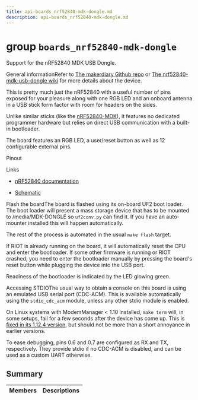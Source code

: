 ```yaml
---
title: api-boards_nrf52840-mdk-dongle.md
description: api-boards_nrf52840-mdk-dongle.md
---
```

# group `boards_nrf52840-mdk-dongle` 

Support for the nRF52840 MDK USB Dongle.

General informationRefer to [The makerdiary Github repo](https://github.com/makerdiary/nrf52840-mdk-usb-dongle) or [The nrf52840-mdk-usb-dongle wiki](https://wiki.makerdiary.com/nrf52840-mdk-usb-dongle/) for more details about the device.

This is pretty much just the nRF52840 with a useful number of pins exposed for your pleasure along with one RGB LED and an onboard antenna in a USB stick form factor with room for headers on the sides.

Unlike similar sticks (like the [nRF52840-MDK](./doc/starlight-docs/src/content/docs/apidoc/api-undefined.md#group__boards__nrf52840-mdk)), it features no dedicated programmer hardware but relies on direct USB communication with a built-in bootloader.

The board features an RGB LED, a user/reset button as well as 12 configurable external pins.

Pinout

Links

* [nRF52840 documentation](https://infocenter.nordicsemi.com/topic/struct_nrf52/struct/nrf52840.html)

* [Schematic](https://wiki.makerdiary.com/nrf52840-mdk-usb-dongle/hardware/nrf52840-mdk-usb-dongle-sch_v1_0.pdf)

Flash the boardThe board is flashed using its on-board UF2 boot loader. The boot loader will present a mass storage device that has to be mounted to /media/MDK-DONGLE so `uf2conv.py` can find it. If you have an auto-mounter installed this will happen automatically.

The rest of the process is automated in the usual `make flash` target.

If RIOT is already running on the board, it will automatically reset the CPU and enter the bootloader. If some other firmware is running or RIOT crashed, you need to enter the bootloader manually by pressing the board's reset button while plugging the device into the USB port.

Readiness of the bootloader is indicated by the LED glowing green.

Accessing STDIOThe usual way to obtain a console on this board is using an emulated USB serial port (CDC-ACM). This is available automatically using the `stdio_cdc_acm` module, unless any other stdio module is enabled.

On Linux systems with ModemManager < 1.10 installed, `make term` will, in some setups, fail for a few seconds after the device has come up. This is [fixed in its 1.12.4 version](https://gitlab.freedesktop.org/mobile-broadband/ModemManager/issues/164), but should not be more than a short annoyance in earlier versions.

To ease debugging, pins 0.6 and 0.7 are configured as RX and TX, respectively. They provide stdio if no CDC-ACM is disabled, and can be used as a custom UART otherwise.

## Summary

 Members                        | Descriptions                                
--------------------------------|---------------------------------------------

